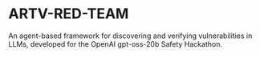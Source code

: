 # ARTV-RED-TEAM
An agent-based framework for discovering and verifying vulnerabilities in LLMs, developed for the OpenAI gpt-oss-20b Safety Hackathon.
